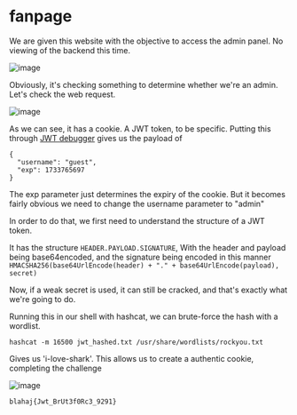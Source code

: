 # fanpage

We are given this website with the objective to access the admin panel. No viewing of the backend this time.

![image](https://github.com/user-attachments/assets/0e054f8b-5b88-41ef-9c72-ffe8e532767a)

Obviously, it's checking something to determine whether we're an admin. Let's check the web request.

![image](https://github.com/user-attachments/assets/481c8c7e-68a0-49da-a44e-2f2f48e147a5)

As we can see, it has a cookie. A JWT token, to be specific. Putting this through [JWT debugger](https://jwt.io/) gives us the payload of

```
{
  "username": "guest",
  "exp": 1733765697
}
```

The exp parameter just determines the expiry of the cookie. But it becomes fairly obvious we need to change the username parameter to "admin"

In order to do that, we first need to understand the structure of a JWT token.

It has the structure ``` HEADER.PAYLOAD.SIGNATURE ```, With the header and payload being base64encoded, and the signature being encoded in this manner ```HMACSHA256(base64UrlEncode(header) + "." + base64UrlEncode(payload), secret)```

Now, if a weak secret is used, it can still be cracked, and that's exactly what we're going to do.

Running this in our shell with hashcat, we can brute-force the hash with a wordlist. 

```hashcat -m 16500 jwt_hashed.txt /usr/share/wordlists/rockyou.txt```

Gives us 'i-love-shark'. This allows us to create a authentic cookie, completing the challenge

![image](https://github.com/user-attachments/assets/9d2b2fe7-a88a-45b4-8448-fa0a43c88ce6)

`blahaj{Jwt_BrUt3f0Rc3_9291}`
